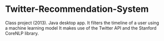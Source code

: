 # Twitter-Recommendation-System
Class project (2013). Java desktop app. It filters the timeline of a user using a machine learning model It makes use of the Twitter API and the Stanford CoreNLP library.
